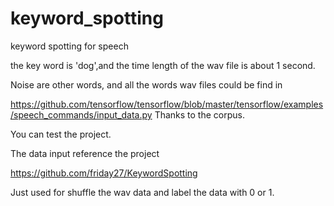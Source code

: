 # keyword_spotting
keyword spotting for speech 

the key word is 'dog',and the time length of the wav file is about 1 second. 

Noise are other words, and all the words wav files could be find in 

https://github.com/tensorflow/tensorflow/blob/master/tensorflow/examples/speech_commands/input_data.py 
Thanks to the corpus.

You can test the project.

The data input reference the project 

https://github.com/friday27/KeywordSpotting

Just used for shuffle the wav data and label the data with 0 or 1.

